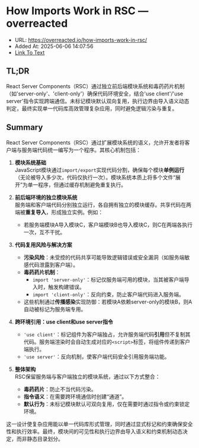 # How Imports Work in RSC — overreacted
- URL: https://overreacted.io/how-imports-work-in-rsc/
- Added At: 2025-06-06 14:07:56
- [Link To Text](2025-06-06-how-imports-work-in-rsc-—-overreacted_raw.md)

## TL;DR


React Server Components（RSC）通过独立前后端模块系统和毒药药片机制（如'server-only'、'client-only'）确保代码环境安全，结合'use client'/'use server'指令实现跨端通信。未标记模块默认双向复用，执行边界由导入语义动态判定，最终实现单一代码库高效管理复杂应用，同时避免逻辑污染与重复。

## Summary


React Server Components（RSC）通过扩展模块系统的语义，允许开发者将客户端与服务端代码统一编写为一个程序。其核心机制包括：

1. **模块系统基础**  
   JavaScript模块通过`import/export`实现代码分割，确保每个模块**单例运行**（无论被导入多少次，代码仅执行一次）。模块系统本质上将多个文件“展开”为单一程序，但通过缓存机制避免重复执行。

2. **前后端环境的独立模块系统**  
   服务端和客户端代码分别独立运行，各自拥有独立的模块缓存。共享代码在两端被**重复导入**，形成独立实例。例如：  
   - 若服务端模块A导入模块C，客户端模块B也导入模块C，则C在两端各执行一次，互不干扰。

3. **代码复用风险与解决方案**  
   - **污染风险**：未受控的代码共享可能导致逻辑错误或安全漏洞（如服务端敏感代码泄露到客户端）。  
   - **毒药药片机制**：  
     - `import 'server-only'`：标记仅服务端可用的模块，当其被客户端导入时，触发构建错误。  
     - `import 'client-only'`：反向约束，防止客户端代码进入服务端。  
   - 这些机制通过**传播感染**实现防御：若模块A依赖server-only的模块B，则A自动被标记为服务端专用。

4. **跨环境引用：use client和use server指令**  
   - `'use client'`：标记组件为客户端独占，允许服务端代码**引用**但不复制其代码。服务端渲染时会自动生成对应的`<script>`标签，将组件传递到客户端执行。  
   - `'use server'`：反向机制，使客户端代码安全引用服务端功能。

5. **整体架构**  
   RSC保留服务端与客户端独立的模块系统，通过以下方式整合：  
   - **毒药药片**：防止不当代码污染。  
   - **指令语义**：在需要跨环境通信时创建“通道”。  
   - **默认行为**：未标记模块默认可双向复用，仅在需要时通过指令或约束锁定环境。

这一设计使复杂应用能以单一代码库形式管理，同时通过显式标记和约束确保安全性和执行效率。最终，模块间的可见性和执行边界由导入语义和约束机制动态决定，而非静态目录划分。
